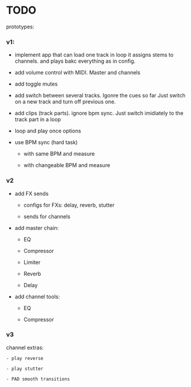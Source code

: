 # TODO

prototypes:

### v1:

- implement app that can load one track in loop
  it assigns stems to channels. and plays bakc everything as in config.

- add volume control with MIDI. Master and channels

- add toggle mutes

- add switch between several tracks. Igonre the cues so far
  Just switch on a new track and turn off previous one.

- add clips (track parts). ignore bpm sync.
  Just switch imidiately to the track part in a loop

- loop and play once options

- use BPM sync (hard task)

    - with same BPM and measure

    - with changeable BPM and measure

### v2

- add FX sends

   - configs for FXs: delay, reverb, stutter

   - sends for channels

- add master chain:
 
   - EQ

   - Compressor

   - Limiter

   - Reverb

   - Delay

- add channel tools:
    - EQ

    - Compressor

### v3

channel extras:

    - play reverse

    - play stutter

    - PAD smooth transitions

